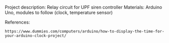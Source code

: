 Project description: Relay circuit for UPF siren controller
Materials: Arduino Uno, modules to follow (clock, temperature sensor)

References:

	https://www.dummies.com/computers/arduino/how-to-display-the-time-for-your-arduino-clock-project/
